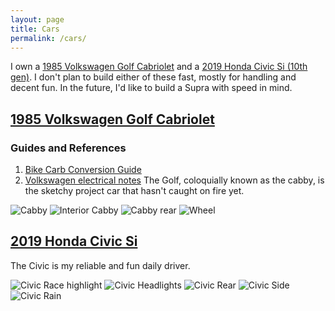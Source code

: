 ```yaml
---
layout: page
title: Cars
permalink: /cars/
---
```


I own a [1985 Volkswagen Golf Cabriolet](https://www.sudoyashi.com/cars/#1985-volkswagen-golf-cabriolet) and a [2019 Honda Civic Si (10th gen)](https://www.sudoyashi.com/cars/#2019-honda-civic-si). I don't plan to build either of these fast, mostly for handling and decent fun. In the future, I'd like to build a Supra with speed in mind.

## [1985 Volkswagen Golf Cabriolet](https://www.sudoyashi.com/dacabby)

### Guides and References

1. [Bike Carb Conversion Guide](https://www.sudoyashi.com/carbconversion)
2. [Volkswagen electrical notes](https://www.sudoyashi.com/mk1-electrical)
The Golf, coloquially known as the cabby, is the sketchy project car that hasn't caught on fire yet.
 
![Cabby](https://www.sudoyashi.com/assets/img/driveway1.jpg)
![Interior Cabby](https://www.sudoyashi.com/assets/img/cabbyinterior-1.jpg)
![Cabby rear](https://www.sudoyashi.com/assets/img/cabby-rear-1.jpg)
![Wheel](https://www.sudoyashi.com//assets/img/cabby-gallery-7.jpg)

## [2019 Honda Civic Si](https://www.sudoyashi.com/civicsi)

The Civic is my reliable and fun daily driver.

![Civic Race highlight](https://www.sudoyashi.com/assets/img/scca/race5/2023race5-civic.JPG)
![Civic Headlights](https://www.sudoyashi.com/assets/img/scca/race2/2023civicrace2-1.jpg)
![Civic Rear](https://www.sudoyashi.com/assets/img/pages/cars/civic-rear.jpg)
![Civic Side](https://www.sudoyashi.com/assets/img/pages/cars/civic-side.jpg)
![Civic Rain](https://www.sudoyashi.com/assets/img/scca/race5/2023race5-civic1.jpg)
